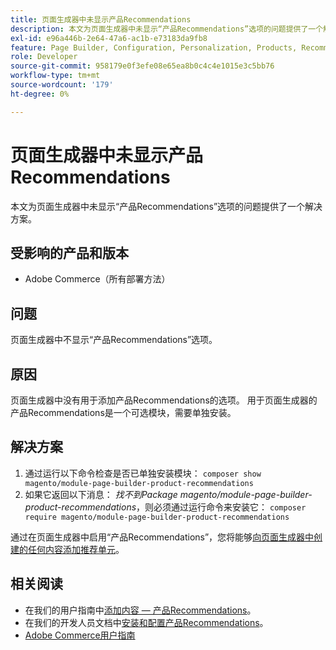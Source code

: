 ```yaml
---
title: 页面生成器中未显示产品Recommendations
description: 本文为页面生成器中未显示“产品Recommendations”选项的问题提供了一个解决方案。
exl-id: e96a446b-2e64-47a6-ac1b-e73183da9fb8
feature: Page Builder, Configuration, Personalization, Products, Recommendations
role: Developer
source-git-commit: 958179e0f3efe08e65ea8b0c4c4e1015e3c5bb76
workflow-type: tm+mt
source-wordcount: '179'
ht-degree: 0%

---
```


# 页面生成器中未显示产品Recommendations

本文为页面生成器中未显示“产品Recommendations”选项的问题提供了一个解决方案。

## 受影响的产品和版本

* Adobe Commerce（所有部署方法）

## 问题

页面生成器中不显示“产品Recommendations”选项。

## 原因

页面生成器中没有用于添加产品Recommendations的选项。 用于页面生成器的产品Recommendations是一个可选模块，需要单独安装。

## 解决方案

1. 通过运行以下命令检查是否已单独安装模块： `composer show magento/module-page-builder-product-recommendations`
1. 如果它返回以下消息： *找不到Package magento/module-page-builder-product-recommendations*，则必须通过运行命令来安装它： `composer require magento/module-page-builder-product-recommendations`

通过在页面生成器中启用“产品Recommendations”，您将能够[向页面生成器中创建的任何内容添加推荐单元](https://experienceleague.adobe.com/docs/commerce-admin/page-builder/add-content/recommendations.html)。

## 相关阅读

* 在我们的用户指南中[添加内容 — 产品Recommendations](https://experienceleague.adobe.com/docs/commerce-admin/page-builder/add-content/recommendations.html)。
* 在我们的开发人员文档中[安装和配置产品Recommendations](https://devdocs.magento.com/recommendations/install-configure.html)。
* [Adobe Commerce用户指南](https://docs.magento.com/user-guide/)
